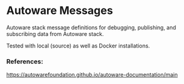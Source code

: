 # Autoware Messages
Autoware stack message definitions for debugging, publishing, and subscribing data from Autoware stack.

Tested with local (source) as well as Docker installations.

### References:
https://autowarefoundation.github.io/autoware-documentation/main
